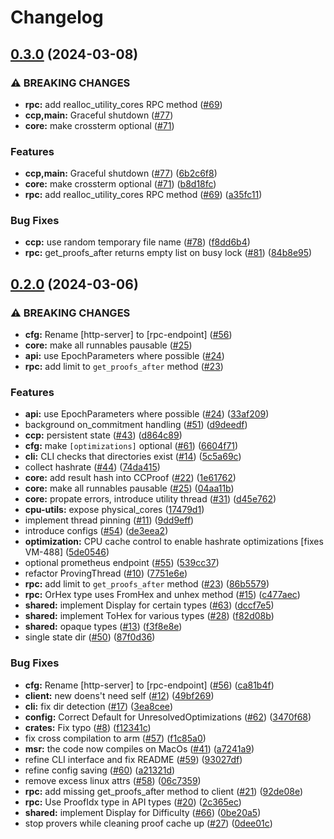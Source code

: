 # Changelog

## [0.3.0](https://github.com/fluencelabs/capacity-commitment-prover/compare/ccp-v0.2.0...ccp-v0.3.0) (2024-03-08)


### ⚠ BREAKING CHANGES

* **rpc:** add realloc_utility_cores RPC method ([#69](https://github.com/fluencelabs/capacity-commitment-prover/issues/69))
* **ccp,main:** Graceful shutdown ([#77](https://github.com/fluencelabs/capacity-commitment-prover/issues/77))
* **core:** make crossterm optional ([#71](https://github.com/fluencelabs/capacity-commitment-prover/issues/71))

### Features

* **ccp,main:** Graceful shutdown ([#77](https://github.com/fluencelabs/capacity-commitment-prover/issues/77)) ([6b2c6f8](https://github.com/fluencelabs/capacity-commitment-prover/commit/6b2c6f85819ad44d70560a95181b68bdf1323eb5))
* **core:** make crossterm optional ([#71](https://github.com/fluencelabs/capacity-commitment-prover/issues/71)) ([b8d18fc](https://github.com/fluencelabs/capacity-commitment-prover/commit/b8d18fcc7dc82e72c9e7cfacc1ac41e14e95f4a5))
* **rpc:** add realloc_utility_cores RPC method ([#69](https://github.com/fluencelabs/capacity-commitment-prover/issues/69)) ([a35fc11](https://github.com/fluencelabs/capacity-commitment-prover/commit/a35fc11e205cda2d6cd36b871b760dcac7ddf666))


### Bug Fixes

* **ccp:** use random temporary file name ([#78](https://github.com/fluencelabs/capacity-commitment-prover/issues/78)) ([f8dd6b4](https://github.com/fluencelabs/capacity-commitment-prover/commit/f8dd6b458033476ced2fb00b3ca59c6310e88998))
* **rpc:** get_proofs_after returns empty list on busy lock ([#81](https://github.com/fluencelabs/capacity-commitment-prover/issues/81)) ([84b8e95](https://github.com/fluencelabs/capacity-commitment-prover/commit/84b8e956dca1e946d35598605c2c27330a2ceb54))

## [0.2.0](https://github.com/fluencelabs/capacity-commitment-prover/compare/ccp-v0.1.0...ccp-v0.2.0) (2024-03-06)


### ⚠ BREAKING CHANGES

* **cfg:** Rename [http-server] to [rpc-endpoint] ([#56](https://github.com/fluencelabs/capacity-commitment-prover/issues/56))
* **core:** make all runnables pausable ([#25](https://github.com/fluencelabs/capacity-commitment-prover/issues/25))
* **api:** use EpochParameters where possible ([#24](https://github.com/fluencelabs/capacity-commitment-prover/issues/24))
* **rpc:** add limit to `get_proofs_after` method ([#23](https://github.com/fluencelabs/capacity-commitment-prover/issues/23))

### Features

* **api:** use EpochParameters where possible ([#24](https://github.com/fluencelabs/capacity-commitment-prover/issues/24)) ([33af209](https://github.com/fluencelabs/capacity-commitment-prover/commit/33af209d657e52f0bb8cdc920eff39a7c03df225))
* background on_commitment handling ([#51](https://github.com/fluencelabs/capacity-commitment-prover/issues/51)) ([d9deedf](https://github.com/fluencelabs/capacity-commitment-prover/commit/d9deedfc6fb8c4a0a85db94f93a7f349a24043a7))
* **ccp:** persistent state ([#43](https://github.com/fluencelabs/capacity-commitment-prover/issues/43)) ([d864c89](https://github.com/fluencelabs/capacity-commitment-prover/commit/d864c89e438f671a8722b9272dba258befbc4b93))
* **cfg:** make `[optimizations]` optional ([#61](https://github.com/fluencelabs/capacity-commitment-prover/issues/61)) ([6604f71](https://github.com/fluencelabs/capacity-commitment-prover/commit/6604f71ebc057653d723e8100f68495e87365145))
* **cli:** CLI checks that directories exist ([#14](https://github.com/fluencelabs/capacity-commitment-prover/issues/14)) ([5c5a69c](https://github.com/fluencelabs/capacity-commitment-prover/commit/5c5a69c59e18ebbd0f3c5146a784e640c0ae457f))
* collect hashrate ([#44](https://github.com/fluencelabs/capacity-commitment-prover/issues/44)) ([74da415](https://github.com/fluencelabs/capacity-commitment-prover/commit/74da41560e96d34c24c127a867506859e42db5c6))
* **core:** add result hash into CCProof ([#22](https://github.com/fluencelabs/capacity-commitment-prover/issues/22)) ([1e61762](https://github.com/fluencelabs/capacity-commitment-prover/commit/1e6176228017e626cdd09ddbc7659cd64d3cdf29))
* **core:** make all runnables pausable ([#25](https://github.com/fluencelabs/capacity-commitment-prover/issues/25)) ([04aa11b](https://github.com/fluencelabs/capacity-commitment-prover/commit/04aa11bf0b78dd82086fcac10e8ff011d8abd055))
* **core:** propate errors, introduce utility thread ([#31](https://github.com/fluencelabs/capacity-commitment-prover/issues/31)) ([d45e762](https://github.com/fluencelabs/capacity-commitment-prover/commit/d45e7626f62e8034964265d301c59b135a3c0a13))
* **cpu-utils:** expose physical_cores ([17479d1](https://github.com/fluencelabs/capacity-commitment-prover/commit/17479d142e6c7344ff3f0e60cd9e6628c3fd5961))
* implement thread pinning ([#11](https://github.com/fluencelabs/capacity-commitment-prover/issues/11)) ([9dd9eff](https://github.com/fluencelabs/capacity-commitment-prover/commit/9dd9effbb3a61ca08da78ca65175077b9b67728d))
* introduce configs ([#54](https://github.com/fluencelabs/capacity-commitment-prover/issues/54)) ([de3eea2](https://github.com/fluencelabs/capacity-commitment-prover/commit/de3eea274191b5ae6f6a1ad0415d8d758f25f992))
* **optimization:** CPU cache control to enable hashrate optimizations [fixes VM-488] ([5de0546](https://github.com/fluencelabs/capacity-commitment-prover/commit/5de05462da4444f7fd3633fecaecd82c854a1618))
* optional prometheus endpoint ([#55](https://github.com/fluencelabs/capacity-commitment-prover/issues/55)) ([539cc37](https://github.com/fluencelabs/capacity-commitment-prover/commit/539cc3794ea175d96aa5e64599ed113b202c1577))
* refactor ProvingThread ([#10](https://github.com/fluencelabs/capacity-commitment-prover/issues/10)) ([7751e6e](https://github.com/fluencelabs/capacity-commitment-prover/commit/7751e6e488d158cc8ac09e57bcedc1b7e7f7ae5c))
* **rpc:** add limit to `get_proofs_after` method ([#23](https://github.com/fluencelabs/capacity-commitment-prover/issues/23)) ([86b5579](https://github.com/fluencelabs/capacity-commitment-prover/commit/86b55795bfb1bdea85cd312606eaadd0b2a4cfcd))
* **rpc:** OrHex type uses FromHex and unhex method ([#15](https://github.com/fluencelabs/capacity-commitment-prover/issues/15)) ([c477aec](https://github.com/fluencelabs/capacity-commitment-prover/commit/c477aecd78cc580593bbfc8e30e3b41e6959b44d))
* **shared:** implement Display for certain types ([#63](https://github.com/fluencelabs/capacity-commitment-prover/issues/63)) ([dccf7e5](https://github.com/fluencelabs/capacity-commitment-prover/commit/dccf7e5cdba05ae77f752592e2be9da65277aa5c))
* **shared:** implement ToHex for various types ([#28](https://github.com/fluencelabs/capacity-commitment-prover/issues/28)) ([f82d08b](https://github.com/fluencelabs/capacity-commitment-prover/commit/f82d08b0a1dbc77a25b5bd7f2f91976f36561ad6))
* **shared:** opaque types ([#13](https://github.com/fluencelabs/capacity-commitment-prover/issues/13)) ([f3f8e8e](https://github.com/fluencelabs/capacity-commitment-prover/commit/f3f8e8e3720bf8e2c10c91cbd732d873f2a0878d))
* single state dir ([#50](https://github.com/fluencelabs/capacity-commitment-prover/issues/50)) ([87f0d36](https://github.com/fluencelabs/capacity-commitment-prover/commit/87f0d365626552a54f1d2dac8d04b36e352cbc1b))


### Bug Fixes

* **cfg:** Rename [http-server] to [rpc-endpoint] ([#56](https://github.com/fluencelabs/capacity-commitment-prover/issues/56)) ([ca81b4f](https://github.com/fluencelabs/capacity-commitment-prover/commit/ca81b4f16958bff759d9b0f78dbc2724d6cfb419))
* **client:** new doens't need self ([#12](https://github.com/fluencelabs/capacity-commitment-prover/issues/12)) ([49bf269](https://github.com/fluencelabs/capacity-commitment-prover/commit/49bf2698d46cf720587d3430329a6ab1401e3c66))
* **cli:** fix dir detection ([#17](https://github.com/fluencelabs/capacity-commitment-prover/issues/17)) ([3ea8cee](https://github.com/fluencelabs/capacity-commitment-prover/commit/3ea8cee84668dbf141af2e2c4ef269294c44656b))
* **config:** Correct Default for UnresolvedOptimizations ([#62](https://github.com/fluencelabs/capacity-commitment-prover/issues/62)) ([3470f68](https://github.com/fluencelabs/capacity-commitment-prover/commit/3470f68135c72bf22405dd19f46218248d800db8))
* **crates:** Fix typo ([#8](https://github.com/fluencelabs/capacity-commitment-prover/issues/8)) ([f12341c](https://github.com/fluencelabs/capacity-commitment-prover/commit/f12341c01d0a08e3a2de3bf34cec507200cbf19c))
* fix cross compilation to arm ([#57](https://github.com/fluencelabs/capacity-commitment-prover/issues/57)) ([f1c85a0](https://github.com/fluencelabs/capacity-commitment-prover/commit/f1c85a015ec1a2392b1a20a1f0279da79e96313c))
* **msr:** the code now compiles on MacOs ([#41](https://github.com/fluencelabs/capacity-commitment-prover/issues/41)) ([a7241a9](https://github.com/fluencelabs/capacity-commitment-prover/commit/a7241a9bf169ed6687df32a6cf7710df4fe4ba07))
* refine CLI interface and fix README ([#59](https://github.com/fluencelabs/capacity-commitment-prover/issues/59)) ([93027df](https://github.com/fluencelabs/capacity-commitment-prover/commit/93027df80c168058bad0ec0a3ffaf005abb63dc8))
* refine config saving ([#60](https://github.com/fluencelabs/capacity-commitment-prover/issues/60)) ([a21321d](https://github.com/fluencelabs/capacity-commitment-prover/commit/a21321d1251c22dd1cfd51962ccf8fc2d6a181f2))
* remove excess linux attrs ([#58](https://github.com/fluencelabs/capacity-commitment-prover/issues/58)) ([06c7359](https://github.com/fluencelabs/capacity-commitment-prover/commit/06c73595ad2ac740fe4bd8ae65b5afbc941ab2c5))
* **rpc:** add missing get_proofs_after method to client ([#21](https://github.com/fluencelabs/capacity-commitment-prover/issues/21)) ([92de08e](https://github.com/fluencelabs/capacity-commitment-prover/commit/92de08e8c457204bf3ff80354bbedbf3b8e5d7e7))
* **rpc:** Use ProofIdx type in API types ([#20](https://github.com/fluencelabs/capacity-commitment-prover/issues/20)) ([2c365ec](https://github.com/fluencelabs/capacity-commitment-prover/commit/2c365ec658bf58dad861f23af4fb9bdc4188c6ac))
* **shared:** implement Display for Difficulty ([#66](https://github.com/fluencelabs/capacity-commitment-prover/issues/66)) ([0be20a5](https://github.com/fluencelabs/capacity-commitment-prover/commit/0be20a5c461f9191d8e83fdef33d376203565562))
* stop provers while cleaning proof cache up ([#27](https://github.com/fluencelabs/capacity-commitment-prover/issues/27)) ([0dee01c](https://github.com/fluencelabs/capacity-commitment-prover/commit/0dee01c6ad3d06d866b568688e6591afe176f7a6))
